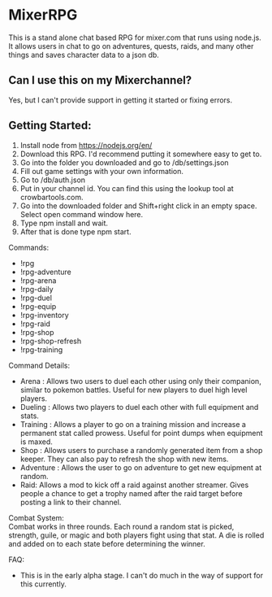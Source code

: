 # MixerRPG
This is a stand alone chat based RPG for mixer.com that runs using node.js. It allows users in chat to go on adventures, quests, raids, and many other things and saves character data to a json db.

## Can I use this on my Mixerchannel?
Yes, but I can't provide support in getting it started or fixing errors.

## Getting Started: <br>
1. Install node from https://nodejs.org/en/ <br>
2. Download this RPG. I'd recommend putting it somewhere easy to get to.<br>
3. Go into the folder you downloaded and go to /db/settings.json <br>
4. Fill out game settings with your own information.<br>
5. Go to /db/auth.json <br>
6. Put in your channel id. You can find this using the lookup tool at crowbartools.com.<br>
7. Go into the downloaded folder and Shift+right click in an empty space. Select open command window here.<br>
8. Type npm install and wait.<br>
9. After that is done type npm start.

Commands: <br>
  - !rpg
  - !rpg-adventure
  - !rpg-arena
  - !rpg-daily
  - !rpg-duel
  - !rpg-equip
  - !rpg-inventory
  - !rpg-raid
  - !rpg-shop
  - !rpg-shop-refresh
  - !rpg-training

Command Details:
- Arena : Allows two users to duel each other using only their companion, similar to pokemon battles. Useful for new players to duel high level players.
- Dueling : Allows two players to duel each other with full equipment and stats.
- Training : Allows a player to go on a training mission and increase a permanent stat called prowess. Useful for point dumps when equipment is maxed.
- Shop : Allows users to purchase a randomly generated item from a shop keeper. They can also pay to refresh the shop with new items.
- Adventure : Allows the user to go on adventure to get new equipment at random.
- Raid: Allows a mod to kick off a raid against another streamer. Gives people a chance to get a trophy named after the raid target before posting a link to their channel.

Combat System: <br>
Combat works in three rounds. Each round a random stat is picked, strength, guile, or magic and both players fight using that stat. A die is rolled and added on to each state before determining the winner.
  
FAQ:
- This is in the early alpha stage. I can't do much in the way of support for this currently.

